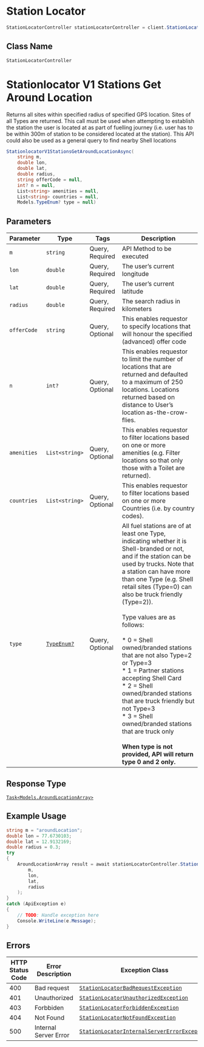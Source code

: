 # Station Locator

```csharp
StationLocatorController stationLocatorController = client.StationLocatorController;
```

## Class Name

`StationLocatorController`


# Stationlocator V1 Stations Get Around Location

Returns all sites within specified radius of specified GPS location. Sites of all Types are returned. This call must be used when attempting to establish the station the user is located at as part of fuelling journey (i.e. user has to be within 300m of station to be considered located at the station). This API could also be used as a general query to find nearby Shell locations

```csharp
StationlocatorV1StationsGetAroundLocationAsync(
    string m,
    double lon,
    double lat,
    double radius,
    string offerCode = null,
    int? n = null,
    List<string> amenities = null,
    List<string> countries = null,
    Models.TypeEnum? type = null)
```

## Parameters

| Parameter | Type | Tags | Description |
|  --- | --- | --- | --- |
| `m` | `string` | Query, Required | API Method to be executed |
| `lon` | `double` | Query, Required | The user’s current longitude |
| `lat` | `double` | Query, Required | The user’s current latitude |
| `radius` | `double` | Query, Required | The search radius in kilometers |
| `offerCode` | `string` | Query, Optional | This enables requestor to specify locations that will honour the specified (advanced) offer code |
| `n` | `int?` | Query, Optional | This enables requestor to limit the number of locations that are returned and defaulted to a maximum of 250 locations. Locations returned based on distance to User’s location as-the-crow-flies. |
| `amenities` | `List<string>` | Query, Optional | This enables requestor to filter locations based on one or more amenities (e.g. Filter locations so that only those with a Toilet are returned). |
| `countries` | `List<string>` | Query, Optional | This enables requestor to filter locations based on one or more Countries (i.e. by country codes). |
| `type` | [`TypeEnum?`](../../doc/models/type-enum.md) | Query, Optional | All fuel stations are of at least one Type, indicating whether it is Shell-branded or not, and if the station can be used by trucks. Note that a station can have more than one Type (e.g. Shell retail sites (Type=0) can also be truck friendly (Type=2)).<br><br>Type values are as follows:<br><br>* 0 = Shell owned/branded stations that are not also Type=2 or Type=3<br>* 1 = Partner stations accepting Shell Card<br>* 2 = Shell owned/branded stations that are truck friendly but not Type=3<br>* 3 = Shell owned/branded stations that are truck only<br>  <br/>**When type is not provided, API will return type 0 and 2 only.** |

## Response Type

[`Task<Models.AroundLocationArray>`](../../doc/models/around-location-array.md)

## Example Usage

```csharp
string m = "aroundLocation";
double lon = 77.6730103;
double lat = 12.9132169;
double radius = 0.3;
try
{
    AroundLocationArray result = await stationLocatorController.StationlocatorV1StationsGetAroundLocationAsync(
        m,
        lon,
        lat,
        radius
    );
}
catch (ApiException e)
{
    // TODO: Handle exception here
    Console.WriteLine(e.Message);
}
```

## Errors

| HTTP Status Code | Error Description | Exception Class |
|  --- | --- | --- |
| 400 | Bad request | [`StationLocatorBadRequestException`](../../doc/models/station-locator-bad-request-exception.md) |
| 401 | Unauthorized | [`StationLocatorUnauthorizedException`](../../doc/models/station-locator-unauthorized-exception.md) |
| 403 | Forbbiden | [`StationLocatorForbiddenException`](../../doc/models/station-locator-forbidden-exception.md) |
| 404 | Not Found | [`StationLocatorNotFoundException`](../../doc/models/station-locator-not-found-exception.md) |
| 500 | Internal Server Error | [`StationLocatorInternalServerErrorException`](../../doc/models/station-locator-internal-server-error-exception.md) |

